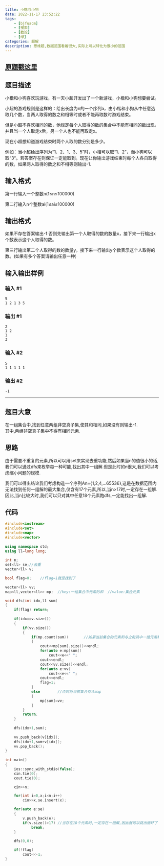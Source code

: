 ```yaml
---
title: 小楷与小狗
date: 2022-11-17 23:52:22
tags:
	- [bjfuacm]
	- [搜索]
	- [数论]
	- [绿]
categories: 题解
description: 思维题,数据范围看着很大,实际上可以转化为很小的范围
---
```


## [原题戳这里](https://www.bjfuacm.com/problem/21-acm-new-M)

## 题目描述

小楷和小狗喜欢玩游戏，有一天小超开发出了一个新游戏，小楷和小狗想要尝试。

小超的游戏规则是这样的：给出长度为n的一个序列a，由小楷和小狗从中任意选取几个数，当两人取得的数之和相等时或者不能再取数时游戏结束。

但是小超不喜欢相同的数，他规定每个人取得的数的集合中不能有相同的数出现，并且当一个人取走x后，另一个人也不能再取走x。

现在小超想知道游戏结束时两个人取的数分别是多少。

例如：当小超给出序列为“1、2、1、3、5”时，小楷可以取“1、2”，而小狗可以取“3“。若答案存在则保证一定能取到。现在让你输出游戏结束时每个人各自取得的数，如果两人取得的数之和不相等则输出-1.


## 输入格式

第一行输入一个整数n(1≤n≤100000)

第二行输入n个整数ai(1≤ai≤100000)


## 输出格式

如果不存在答案输出-1
否则先输出第一个人取得的数的数量x，接下来一行输出x个数表示这个人取得的数。

第三行输出第二个人取得的数的数量y，接下来一行输出y个数表示这个人取得的数。(如果有多个答案请输出任意一种)

## 输入输出样例

### 输入 #1
```
5
1 2 1 3 5
```
### 输出 #1
```
2
1 2
1
3
```
### 输入 #2
```
5
1 1 1 1 1
```
### 输出 #2
```
-1
```

---

## 题目大意
在一组集合中,找到任意两组非空真子集,使其和相同,如果没有则输出-1.  
其中,两组非空真子集中不得有相同元素.


## 思路

由于需要不重复的元素,所以可以用set来实现去重功能,然后如果当n的值很小的话,我们可以通过dfs来枚举每一种可能,找出其中一组解.但是此时的n很大,我们可以考虑缩小问题的规模.

我们可以得出结论我们考虑构造一个序列An={1,2,4,...65536},这是在数据范围内无法找到任何一组解的最大集合,仅含有17个元素,所以,当n>17时,一定存在一组解.因此,当n比较大时,我们可以只对其中任意18个元素跑dfs,一定能找出一组解.

## 代码
```cpp
#include<iostream>
#include<set>
#include<map>
#include<vector>
 
using namespace std;
using ll=long long;
 
int n;
set<ll> se;//去重
vector<ll> v;

bool flag=0;    //flag=1就是找到了
 
vector<ll> vv;
map<ll,vector<ll>> mp;  //key:一组集合中元素的和  //value:集合元素

void dfs(int idx,ll sum)
{
	if(flag) return;
	
	if(idx==v.size())
	{
		if(vv.size())
		{
			if(mp.count(sum))       //如果当前集合的元素和与之前其中一组元素和相同,就打印
			{
				cout<<mp[sum].size()<<endl;
				for(auto e:mp[sum])
					cout<<e<<" ";
				cout<<endl;
				cout<<vv.size()<<endl;
				for(auto e:vv)
					cout<<e<<" ";
				cout<<endl;
				flag=1;
			}
			else        //否则将当前集合存入map
			{
				mp[sum]=vv;
			}
		}
		return;
	}
	
	dfs(idx+1,sum);
	
	vv.push_back(v[idx]);
	dfs(idx+1,sum+v[idx]);
	vv.pop_back();
}
 
int main()
{
	ios::sync_with_stdio(false);
	cin.tie(0);
	cout.tie(0);

	cin>>n;

	for(int i=0,x;i<n;i++) 
        cin>>x,se.insert(x);

	for(auto e:se)
	{
		v.push_back(e);
		if(v.size()>17) //当存在18个元素时,一定存在一组解,因此就可以跳出循环了
			break;
	}
	
	dfs(0,0);

	if(!flag)
		cout<<-1;
}
```